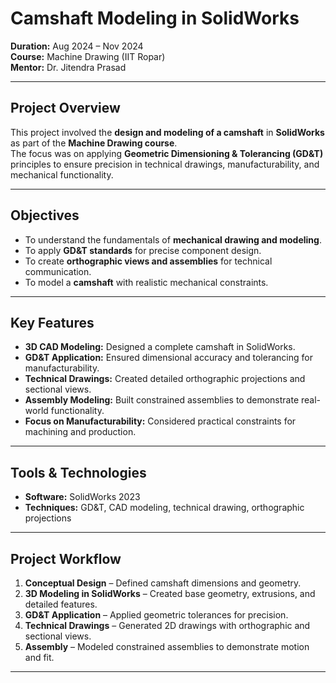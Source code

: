 # Camshaft Modeling in SolidWorks

**Duration:** Aug 2024 – Nov 2024  
**Course:** Machine Drawing (IIT Ropar)  
**Mentor:** Dr. Jitendra Prasad  

---

##  Project Overview
This project involved the **design and modeling of a camshaft** in **SolidWorks** as part of the **Machine Drawing course**.  
The focus was on applying **Geometric Dimensioning & Tolerancing (GD&T)** principles to ensure precision in technical drawings, manufacturability, and mechanical functionality.

---

##  Objectives
- To understand the fundamentals of **mechanical drawing and modeling**.  
- To apply **GD&T standards** for precise component design.  
- To create **orthographic views and assemblies** for technical communication.  
- To model a **camshaft** with realistic mechanical constraints.  

---

##  Key Features
- **3D CAD Modeling:** Designed a complete camshaft in SolidWorks.  
- **GD&T Application:** Ensured dimensional accuracy and tolerancing for manufacturability.  
- **Technical Drawings:** Created detailed orthographic projections and sectional views.  
- **Assembly Modeling:** Built constrained assemblies to demonstrate real-world functionality.  
- **Focus on Manufacturability:** Considered practical constraints for machining and production.  

---

##  Tools & Technologies
- **Software:** SolidWorks 2023  
- **Techniques:** GD&T, CAD modeling, technical drawing, orthographic projections  

---

##  Project Workflow
1. **Conceptual Design** – Defined camshaft dimensions and geometry.  
2. **3D Modeling in SolidWorks** – Created base geometry, extrusions, and detailed features.  
3. **GD&T Application** – Applied geometric tolerances for precision.  
4. **Technical Drawings** – Generated 2D drawings with orthographic and sectional views.  
5. **Assembly** – Modeled constrained assemblies to demonstrate motion and fit.  

---
